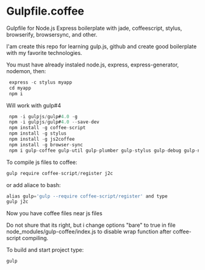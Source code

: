 # Gulpfile.coffee
Gulpfile for Node.js Express boilerplate with jade, coffeescript, stylus, browserify, browsersync, and other. 

I'am create this repo for learning gulp.js, github and create good boilerplate with my favorite technologies.

You must have already instaled node.js, express, express-generator, nodemon, then:
```javascript
 express -c stylus myapp
 cd myapp
 npm i
```
Will work with gulp#4
```javascript
 npm -i gulpjs/gulp#4.0 -g
 npm -i gulpjs/gulp#4.0 --save-dev
 npm install -g coffee-script
 npm install -g stylus
 npm install -g js2coffee
 npm install -g browser-sync
 npm i gulp-coffee gulp-util gulp-plumber gulp-stylus gulp-debug gulp-nodemon gulp-js2coffee browser-sync --save-dev
```

To compile js files to coffee:
```javascript 
gulp require coffee-script/register j2c 
```
or add aliace to bash: 
```javascript
alias gulp='gulp --require coffee-script/register' and type
gulp j2c
```
Now you have coffee files near js files

Do not shure that its right, but i change options "bare" to true in file node_modules/gulp-coffee/index.js to disable wrap function after coffee-script compiling.

To build and start project type:
```javasccript
gulp
```
